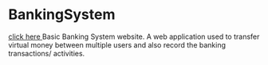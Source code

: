# BankingSystem

<a href = "https://amansharmaa28.github.io/BankingSystem/"> click here </a>
Basic Banking System website. A web application used to transfer virtual money between multiple users and also record the banking transactions/ activities.
